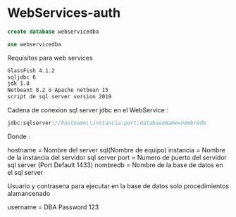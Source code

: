 # WebServices-auth

```sql
create database webservicedba
```
```sql
use webservicedba
```



Requisitos para web services

```bash
GlassFish 4.1.2
sqljdbc 6
jdk 1.8
Netbeant 8.2 o Apache netbean 15
script de sql server version 2019
```

Cadena de conexion sql server jdbc en el WebService : 

```java
jdbc:sqlserver://hostname\\instancia:port;databaseName=nombredb
```
Donde :

hostname  = Nombre del server sql(Nombre de equipo)
instancia = Nombre de la instancia del servidor sql server
port      = Numero de puerto del servidor sql server (Port Default 1433)
nombredb  = Nombre de la base de datos en el sql server

Usuario y contrasena para ejecutar en la base de datos solo procedimientos alamancenado

username = DBA
Password 123
